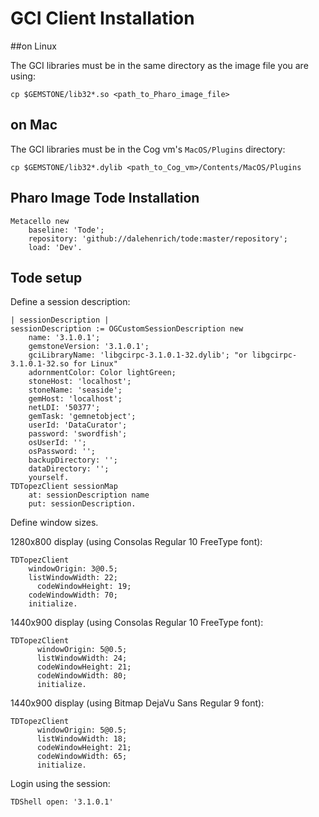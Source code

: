 # GCI Client Installation


##on Linux

The GCI libraries must be in the same directory as the image file you are using:

```Shell
cp $GEMSTONE/lib32*.so <path_to_Pharo_image_file>
```
## on Mac

The GCI libraries must be in the Cog vm's `MacOS/Plugins` directory: 

```Shell
cp $GEMSTONE/lib32*.dylib <path_to_Cog_vm>/Contents/MacOS/Plugins
```

## Pharo Image Tode Installation

```Smalltalk
Metacello new
    baseline: 'Tode';
    repository: 'github://dalehenrich/tode:master/repository';
    load: 'Dev'.
``` 

## Tode setup

Define a session description:

```Smalltalk
| sessionDescription |
sessionDescription := OGCustomSessionDescription new
    name: '3.1.0.1';
    gemstoneVersion: '3.1.0.1';
    gciLibraryName: 'libgcirpc-3.1.0.1-32.dylib'; "or libgcirpc-3.1.0.1-32.so for Linux"
    adornmentColor: Color lightGreen;
    stoneHost: 'localhost';
    stoneName: 'seaside';
    gemHost: 'localhost';
    netLDI: '50377';
    gemTask: 'gemnetobject';
    userId: 'DataCurator';
    password: 'swordfish';
    osUserId: '';
    osPassword: '';
    backupDirectory: '';
    dataDirectory: '';
    yourself.
TDTopezClient sessionMap 
    at: sessionDescription name
    put: sessionDescription.
```

Define window sizes.

1280x800 display (using Consolas Regular 10 FreeType font):

```Smalltalk
TDTopezClient
  	windowOrigin: 3@0.5;
  	listWindowWidth: 22;
	  codeWindowHeight: 19;
  	codeWindowWidth: 70;
  	initialize.
```

1440x900 display (using Consolas Regular 10 FreeType font):

```Smalltalk
TDTopezClient
      windowOrigin: 5@0.5;
      listWindowWidth: 24;
      codeWindowHeight: 21;
      codeWindowWidth: 80;
      initialize.
```
1440x900 display (using Bitmap DejaVu Sans Regular 9 font):

```Smalltalk
TDTopezClient
      windowOrigin: 5@0.5;
      listWindowWidth: 18;
      codeWindowHeight: 21;
      codeWindowWidth: 65;
      initialize.
```

Login using the session:

```Smalltalk
TDShell open: '3.1.0.1'
```

